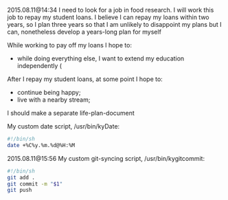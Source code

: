 2015.08.11@14:34
I need to look for a job in food research. I will work this job to repay my student loans. I believe I can repay my loans within two years, so I plan three years so that I am unlikely to disappoint my plans but I can, nonetheless develop a years-long plan for myself

While working to pay off my loans I hope to:
* while doing everything else, I want to extend my education independently (

After I repay my student loans, at some point I hope to:
* continue being happy;
* live with a nearby stream;

I should make a separate life-plan-document

My custom date script, /usr/bin/kyDate: 
```sh
#!/bin/sh
date +%C%y.%m.%d@%H:%M
```

2015.08.11@15:56
My custom git-syncing script, /usr/bin/kygitcommit:
```sh
#!/bin/sh
git add .
git commit -m "$1"
git push
```
